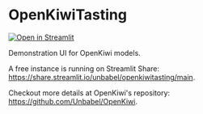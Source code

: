 # OpenKiwiTasting

[![Open in Streamlit](https://static.streamlit.io/badges/streamlit_badge_black_white.svg)](https://share.streamlit.io/unbabel/openkiwitasting/main)

Demonstration UI for OpenKiwi models.

A free instance is running on Streamlit Share: https://share.streamlit.io/unbabel/openkiwitasting/main.

Checkout more details at OpenKiwi's repository: https://github.com/Unbabel/OpenKiwi.
